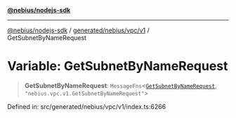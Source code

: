 [**@nebius/nodejs-sdk**](../../../../../README.md)

***

[@nebius/nodejs-sdk](../../../../../README.md) / [generated/nebius/vpc/v1](../README.md) / GetSubnetByNameRequest

# Variable: GetSubnetByNameRequest

> **GetSubnetByNameRequest**: `MessageFns`\<[`GetSubnetByNameRequest`](../interfaces/GetSubnetByNameRequest.md), `"nebius.vpc.v1.GetSubnetByNameRequest"`\>

Defined in: src/generated/nebius/vpc/v1/index.ts:6266
